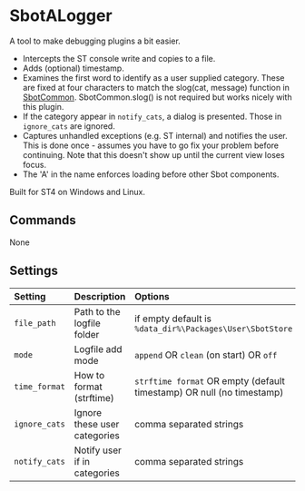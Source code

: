 # SbotALogger

A tool to make debugging plugins a bit easier.

- Intercepts the ST console write and copies to a file.
- Adds (optional) timestamp.
- Examines the first word to identify as a user supplied category. These are fixed at
  four characters to match the slog(cat, message) function in [SbotCommon](https://github.com/cepthomas/SbotCommon).
  SbotCommon.slog() is not required but works nicely with this plugin.
- If the category appear in `notify_cats`, a dialog is presented. Those in `ignore_cats` are ignored.
- Captures unhandled exceptions (e.g. ST internal) and notifies the user. This is done once - assumes you have to go fix your problem before continuing.
  Note that this doesn't show up until the current view loses focus.
- The 'A' in the name enforces loading before other Sbot components.


Built for ST4 on Windows and Linux.

## Commands

None


## Settings

| Setting            | Description                     | Options   |
| :--------          | :-------                        | :------   |
| `file_path`        | Path to the logfile folder      | if empty default is `%data_dir%\Packages\User\SbotStore` |
| `mode`             | Logfile add mode                | `append` OR `clean` (on start) OR `off` |
| `time_format`      | How to format (strftime)        | `strftime format` OR empty (default timestamp) OR null (no timestamp) |
| `ignore_cats`      | Ignore these user categories    | comma separated strings |
| `notify_cats`      | Notify user if in categories    | comma separated strings |
